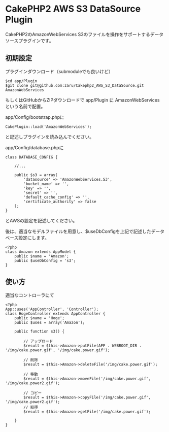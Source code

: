 CakePHP2 AWS S3 DataSource Plugin
==========================

CakePHP2のAmazonWebServices S3のファイルを操作をサポートするデータソースプラグインです。

初期設定
------------

プラグインダウンロード（submoduleでも良いけど）

	$cd app/Plugin
	$git clone git@github.com:zaru/Cakephp2_AWS_S3_DataSource.git AmazonWebServices

もしくはGitHubからZIPダウンロードで app/Plugin に AmazonWebServices という名前で配置。

app/Config/bootstrap.phpに

	CakePlugin::load('AmazonWebServices');

と記述しプラグインを読み込んでください。

app/Config/database.phpに

	class DATABASE_CONFIG {
		
		//...
		
		public $s3 = array(
			'datasource' => 'AmazonWebServices.S3',
			'bucket_name' => '',
			'key' => '',
			'secret' => '',
			'default_cache_config' => '',
			'certificate_authority' => false
		);
	}

とAWSの設定を記述してください。

後は、適当なモデルファイルを用意し、$useDbConfigを上記で記述したデータベース設定にします。

	<?php
	class Amazon extends AppModel {
		public $name = 'Amazon';
		public $useDbConfig = 's3';
	}


使い方
------------

適当なコントローラにて

	<?php
	App::uses('AppController', 'Controller');
	class HogeController extends AppController {
		public $name = 'Hoge';
		public $uses = array('Amazon');
		
		public function s3() {
			
			// アップロード
			$result = $this->Amazon->putFile(APP . WEBROOT_DIR . '/img/cake.power.gif', '/img/cake.power.gif');
			
			// 削除
			$result = $this->Amazon->deleteFile('/img/cake.power.gif');
			
			// 移動
			$result = $this->Amazon->moveFile('/img/cake.power.gif', '/img/cake.power2.gif');
			
			// コピー
			$result = $this->Amazon->copyFile('/img/cake.power.gif', '/img/cake.power2.gif');
            // 取得
			$result = $this->Amazon->getFile('/img/cake.power.gif');
			
		}
	}

